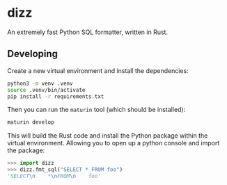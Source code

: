 # dizz

An extremely fast Python SQL formatter, written in Rust.

## Developing

Create a new virtual environment and install the dependencies:

```bash
python3 -m venv .venv
source .venv/bin/activate
pip install -r requirements.txt
```

Then you can run the `maturin` tool (which should be installed):

```bash
maturin develop
```

This will build the Rust code and install the Python package within the virtual environment. Allowing you to open up a python console and import the package:

```python
>>> import dizz
>>> dizz.fmt_sql("SELECT * FROM foo")
'SELECT\n    *\nFROM\n    foo'
```
